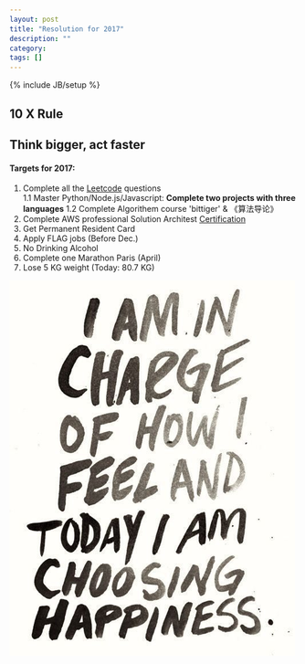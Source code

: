 ```yaml
---
layout: post
title: "Resolution for 2017"
description: ""
category: 
tags: []
---
```

{% include JB/setup %}

## 10 X Rule  

## Think bigger, act faster  

#### Targets for 2017: 

1. Complete all the [Leetcode](https://leetcode.com/problemset/algorithms/) questions  
	1.1 Master Python/Node.js/Javascript: **Complete two projects with three languages**
	1.2 Complete Algorithem course 'bittiger' & 《算法导论》
2. Complete AWS professional Solution Architest [Certification](https://acloud.guru/) 
3. Get Permanent Resident Card 
4. Apply FLAG jobs (Before Dec.)
5. No Drinking Alcohol
6. Complete one Marathon Paris (April)
7. Lose 5 KG weight (Today: 80.7 KG)
 

 ![logo](https://github.com/yitianxu/yitianxu.github.io/blob/master/image/2016-12-30-3.jpg?raw=tru)